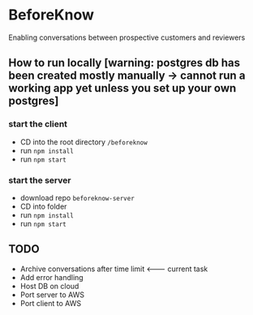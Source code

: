 # BeforeKnow
Enabling conversations between prospective customers and reviewers

## How to run locally [warning: postgres db has been created mostly manually -> cannot run a working app yet unless you set up your own postgres]
### start the client
- CD into the root directory `/beforeknow`
- run `npm install`
- run `npm start`

### start the server
- download repo `beforeknow-server`
- CD into folder
- run `npm install`
- run `npm start`



## TODO
- Archive conversations after time limit <--- current task
- Add error handling 
- Host DB on cloud
- Port server to AWS
- Port client to AWS